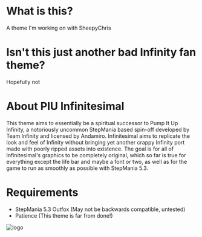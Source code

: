 # What is this?
A theme I'm working on with SheepyChris

# Isn't this just another bad Infinity fan theme?
Hopefully not

# About PIU Infinitesimal
This theme aims to essentially be a spiritual successor to Pump It Up Infinity, a notoriously uncommon StepMania based spin-off developed by Team Infinity and licensed by Andamiro. Infinitesimal aims to replicate the look and feel of Infinity without bringing yet another crappy Infinity port made with poorly ripped assets into existence. The goal is for all of Infinitesimal's graphics to be completely original, which so far is true for everything except the life bar and maybe a font or two, as well as for the game to run as smoothly as possible with StepMania 5.3.

# Requirements
* StepMania 5.3 Outfox (May not be backwards compatible, untested)
* Patience (This theme is far from done!)

![logo](https://raw.githubusercontent.com/dj505/PIU-Infinitesimal/master/Graphics/logo%20(doubleres).png)
